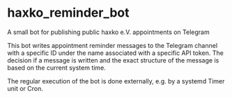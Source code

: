 # haxko_reminder_bot

A small bot for publishing public haxko e.V. appointments on Telegram

This bot writes appointment reminder messages to the Telegram channel with a specific ID under the name associated with a specific API token. The decision if a message is written and the exact structure of the message is based on the current system time.

The regular execution of the bot is done externally, e.g. by a systemd Timer unit or Cron.
